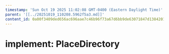 ```yaml
---
timestamp: 'Sun Oct 19 2025 11:02:08 GMT-0400 (Eastern Daylight Time)'
parent: '[[../20251019_110208.5962f5a3.md]]'
content_id: 0a00f3409ded656ac696aae7c46b96f73a67d6bb9de63071847d13842019e181
---
```


# implement: PlaceDirectory
